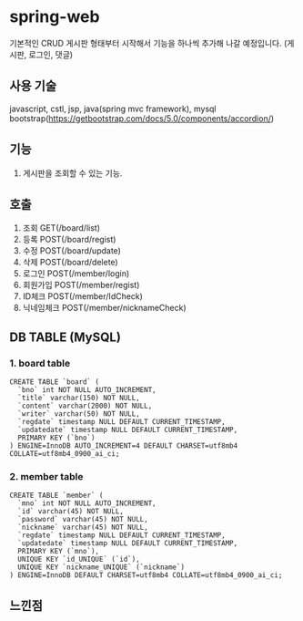 # spring-web
기본적인 CRUD 게시판 형태부터 시작해서 기능을 하나씩 추가해 나갈 예정입니다.
(게시판, 로그인, 댓글)

## 사용 기술
javascript, cstl, jsp, java(spring mvc framework), mysql
bootstrap(https://getbootstrap.com/docs/5.0/components/accordion/)

## 기능 
1. 게시판을 조회할 수 있는 기능.


## 호출
1. 조회 GET(/board/list)
2. 등록 POST(/board/regist)
3. 수정 POST(/board/update)
4. 삭제 POST(/board/delete)
5. 로그인 POST(/member/login)
6. 회원가입 POST(/member/regist)
7. ID체크 POST(/member/IdCheck)
8. 닉네임체크 POST(/member/nicknameCheck)

## DB TABLE (MySQL)
### 1. board table 
```mysql
CREATE TABLE `board` (
  `bno` int NOT NULL AUTO_INCREMENT,
  `title` varchar(150) NOT NULL,
  `content` varchar(2000) NOT NULL,
  `writer` varchar(50) NOT NULL,
  `regdate` timestamp NULL DEFAULT CURRENT_TIMESTAMP,
  `updatedate` timestamp NULL DEFAULT CURRENT_TIMESTAMP,
  PRIMARY KEY (`bno`)
) ENGINE=InnoDB AUTO_INCREMENT=4 DEFAULT CHARSET=utf8mb4 COLLATE=utf8mb4_0900_ai_ci;
```
### 2. member table 
```mysql
CREATE TABLE `member` (
  `mno` int NOT NULL AUTO_INCREMENT,
  `id` varchar(45) NOT NULL,
  `password` varchar(45) NOT NULL,
  `nickname` varchar(45) NOT NULL,
  `regdate` timestamp NULL DEFAULT CURRENT_TIMESTAMP,
  `updatedate` timestamp NULL DEFAULT CURRENT_TIMESTAMP,
  PRIMARY KEY (`mno`),
  UNIQUE KEY `id_UNIQUE` (`id`),
  UNIQUE KEY `nickname_UNIQUE` (`nickname`)
) ENGINE=InnoDB DEFAULT CHARSET=utf8mb4 COLLATE=utf8mb4_0900_ai_ci;
```

## 느낀점
